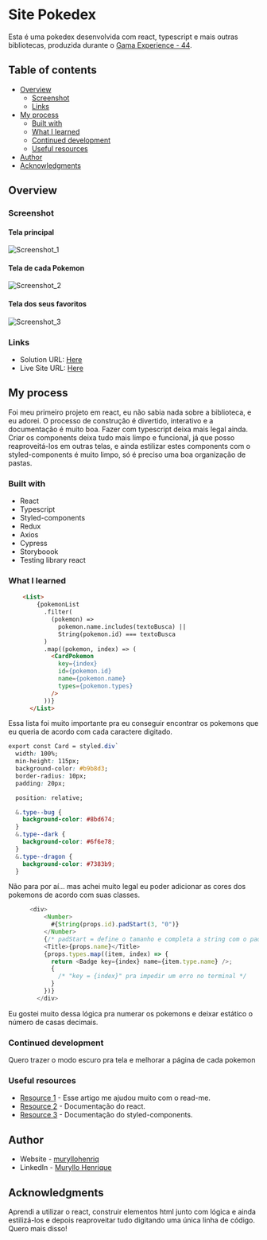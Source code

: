 # Site Pokedex

Esta é uma pokedex desenvolvida com react, typescript e mais outras bibliotecas, produzida durante o [Gama Experience - 44](https://gama.academy).

## Table of contents

- [Overview](#overview)
  - [Screenshot](#screenshot)
  - [Links](#links)
- [My process](#my-process)
  - [Built with](#built-with)
  - [What I learned](#what-i-learned)
  - [Continued development](#continued-development)
  - [Useful resources](#useful-resources)
- [Author](#author)
- [Acknowledgments](#acknowledgments)

## Overview

### Screenshot

#### Tela principal
![Screenshot_1](https://user-images.githubusercontent.com/105292489/202736124-a5da8349-39dc-41ab-bace-3818f584ccea.jpg)
#### Tela de cada Pokemon
![Screenshot_2](https://user-images.githubusercontent.com/105292489/202736131-42eecaad-2895-412e-92df-c511f33a4e98.jpg)
#### Tela dos seus favoritos
![Screenshot_3](https://user-images.githubusercontent.com/105292489/202736133-248345c1-e640-4c44-9252-38c88838786a.jpg)

### Links

- Solution URL: [Here](https://github.com/muryllohenriq/Pokedex)
- Live Site URL: [Here](https://pokedex-gamma-pearl.vercel.app)

## My process

Foi meu primeiro projeto em react, eu não sabia nada sobre a biblioteca, e eu adorei. O processo de construção é divertido, interativo e a documentação é muito boa. Fazer com typescript deixa mais legal ainda. Criar os components deixa tudo mais limpo e funcional, já que posso reaproveitá-los em outras telas, e ainda estilizar estes components com o styled-components é muito limpo, só é preciso uma boa organização de pastas.

### Built with

- React
- Typescript
- Styled-components
- Redux
- Axios
- Cypress
- Storyboook
- Testing library react

### What I learned

```html
    <List>
        {pokemonList
          .filter(
            (pokemon) =>
              pokemon.name.includes(textoBusca) ||
              String(pokemon.id) === textoBusca
          )
          .map((pokemon, index) => (
            <CardPokemon
              key={index}
              id={pokemon.id}
              name={pokemon.name}
              types={pokemon.types}
            />
          ))}
      </List>
```
Essa lista foi muito importante pra eu conseguir encontrar os pokemons que eu queria de acordo com cada caractere digitado.
```css
export const Card = styled.div`
  width: 100%;
  min-height: 115px;
  background-color: #b9b8d3;
  border-radius: 10px;
  padding: 20px;

  position: relative;

  &.type--bug {
    background-color: #8bd674;
  }
  &.type--dark {
    background-color: #6f6e78;
  }
  &.type--dragon {
    background-color: #7383b9;
  }
```
Não para por aí... mas achei muito legal eu poder adicionar as cores dos pokemons de acordo com suas classes.
```js
      <div>
          <Number>
            #{String(props.id).padStart(3, "0")}
          </Number>
          {/* padStart = define o tamanho e completa a string com o padrão proposto, no caso "0" */}
          <Title>{props.name}</Title>
          {props.types.map((item, index) => {
            return <Badge key={index} name={item.type.name} />;
            {
              /* "key = {index}" pra impedir um erro no terminal */
            }
          })}
        </div>
```
Eu gostei muito dessa lógica pra numerar os pokemons e deixar estático o número de casas decimais.
### Continued development

Quero trazer o modo escuro pra tela e melhorar a página de cada pokemon

### Useful resources

- [Resource 1](https://www.markdownguide.org) - Esse artigo me ajudou muito com o read-me.
- [Resource 2](https://pt-br.reactjs.org/docs/getting-started.html) - Documentação do react.
- [Resource 3](https://styled-components.com/docs) - Documentação do styled-components.

## Author

- Website - [muryllohenriq](https://github.com/muryllohenriq)
- LinkedIn - [Muryllo Henrique](https://www.linkedin.com/in/muryllohenrique/)

## Acknowledgments

Aprendi a utilizar o react, construir elementos html junto com lógica e ainda estilizá-los e depois reaproveitar tudo digitando uma única linha de código. Quero mais disso!

